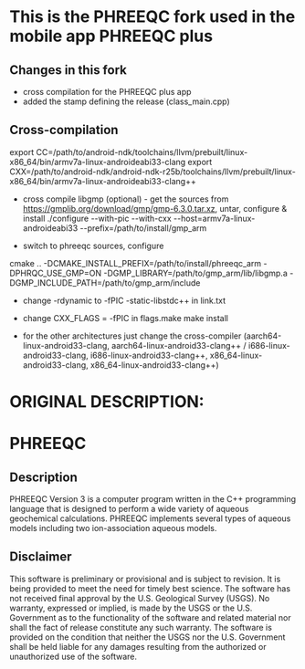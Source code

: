 # This is the PHREEQC fork used in the mobile app PHREEQC plus

## Changes in this fork

* cross compilation for the PHREEQC plus app
* added the stamp defining the release (class_main.cpp)

## Cross-compilation

export CC=/path/to/android-ndk/toolchains/llvm/prebuilt/linux-x86_64/bin/armv7a-linux-androideabi33-clang
export CXX=/path/to/android-ndk/android-ndk-r25b/toolchains/llvm/prebuilt/linux-x86_64/bin/armv7a-linux-androideabi33-clang++

* cross compile libgmp (optional) - get the sources from https://gmplib.org/download/gmp/gmp-6.3.0.tar.xz, untar, configure & install
./configure --with-pic --with-cxx --host=armv7a-linux-androideabi33 --prefix=/path/to/install/gmp_arm

* switch to phreeqc sources, configure

cmake .. -DCMAKE_INSTALL_PREFIX=/path/to/install/phreeqc_arm -DPHRQC_USE_GMP=ON -DGMP_LIBRARY=/path/to/gmp_arm/lib/libgmp.a -DGMP_INCLUDE_PATH=/path/to/gmp_arm/include

* change -rdynamic to -fPIC -static-libstdc++ in link.txt
* change CXX_FLAGS = -fPIC in flags.make
make install

* for the other architectures just change the cross-compiler (aarch64-linux-android33-clang, aarch64-linux-android33-clang++ / i686-linux-android33-clang, i686-linux-android33-clang++, x86_64-linux-android33-clang, x86_64-linux-android33-clang++)

# ORIGINAL DESCRIPTION:

# PHREEQC

## Description

PHREEQC Version 3 is a computer program written in the C++ programming language 
that is designed to perform a wide variety of aqueous geochemical calculations. 
PHREEQC implements several types of aqueous models including two ion-association aqueous models. 

## Disclaimer

This software is preliminary or provisional and is subject to revision. It is
being provided to meet the need for timely best science. The software has not
received final approval by the U.S. Geological Survey (USGS). No warranty,
expressed or implied, is made by the USGS or the U.S. Government as to the
functionality of the software and related material nor shall the fact of release
constitute any such warranty. The software is provided on the condition that
neither the USGS nor the U.S. Government shall be held liable for any damages
resulting from the authorized or unauthorized use of the software.
